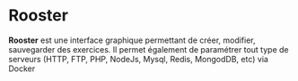 # Rooster 

**Rooster** est une interface graphique permettant de créer, modifier, sauvegarder des exercices.
Il permet également de paramétrer tout type de serveurs (HTTP, FTP, PHP, NodeJs, Mysql, Redis, MongodDB, etc) via Docker


